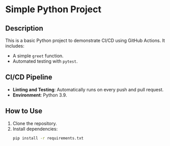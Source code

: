 # Simple Python Project

## Description
This is a basic Python project to demonstrate CI/CD using GitHub Actions. It includes:
- A simple `greet` function.
- Automated testing with `pytest`.

## CI/CD Pipeline
- **Linting and Testing**: Automatically runs on every push and pull request.
- **Environment**: Python 3.9.

## How to Use
1. Clone the repository.
2. Install dependencies:
   ```bash
   pip install -r requirements.txt
